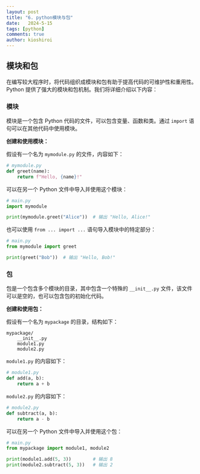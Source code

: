 ```yaml
---
layout: post
title: "6. python模块与包"
date:   2024-5-15
tags: [python]
comments: true
author: kioshiroi
---
```

## 模块和包

在编写较大程序时，将代码组织成模块和包有助于提高代码的可维护性和重用性。Python 提供了强大的模块和包机制。我们将详细介绍以下内容：

### 模块

模块是一个包含 Python 代码的文件，可以包含变量、函数和类。通过 `import` 语句可以在其他代码中使用模块。

**创建和使用模块：**

假设有一个名为 `mymodule.py` 的文件，内容如下：

```python
# mymodule.py
def greet(name):
    return f"Hello, {name}!"
```

可以在另一个 Python 文件中导入并使用这个模块：

```python
# main.py
import mymodule

print(mymodule.greet("Alice"))  # 输出 "Hello, Alice!"
```

也可以使用 `from ... import ...` 语句导入模块中的特定部分：

```python
# main.py
from mymodule import greet

print(greet("Bob"))  # 输出 "Hello, Bob!"
```

### 包

包是一个包含多个模块的目录，其中包含一个特殊的 `__init__.py` 文件，该文件可以是空的，也可以包含包的初始化代码。

**创建和使用包：**

假设有一个名为 `mypackage` 的目录，结构如下：

```
mypackage/
    __init__.py
    module1.py
    module2.py
```

`module1.py` 的内容如下：

```python
# module1.py
def add(a, b):
    return a + b
```

`module2.py` 的内容如下：

```python
# module2.py
def subtract(a, b):
    return a - b
```

可以在另一个 Python 文件中导入并使用这个包：

```python
# main.py
from mypackage import module1, module2

print(module1.add(5, 3))        # 输出 8
print(module2.subtract(5, 3))   # 输出 2
```
